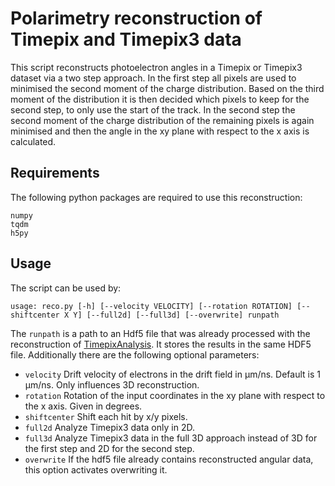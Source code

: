 # Polarimetry reconstruction of Timepix and Timepix3 data
This script reconstructs photoelectron angles in a Timepix or
Timepix3 dataset via a two step approach. In the first step all
pixels are used to minimised the second moment of the charge
distribution. Based on the third moment of the distribution it
is then decided which pixels to keep for the second step, to
only use the start of the track. In the second step the second
moment of the charge distribution of the remaining pixels is again
minimised and then the angle in the xy plane with respect to the
x axis is calculated.

## Requirements
The following python packages are required to use this reconstruction:
```
numpy
tqdm
h5py
```

## Usage
The script can be used by:
```
usage: reco.py [-h] [--velocity VELOCITY] [--rotation ROTATION] [--shiftcenter X Y] [--full2d] [--full3d] [--overwrite] runpath
```
The `runpath` is a path to an Hdf5 file that was already processed with the
reconstruction of [TimepixAnalysis](https://github.com/Vindaar/TimepixAnalysis).
It stores the results in the same HDF5 file.
Additionally there are the following optional parameters:
- `velocity` Drift velocity of electrons in the drift field in µm/ns. Default is 1 µm/ns. Only influences 3D reconstruction.
- `rotation` Rotation of the input coordinates in the xy plane with respect to the x axis. Given in degrees.
- `shiftcenter` Shift each hit by x/y pixels.
- `full2d` Analyze Timepix3 data only in 2D.
- `full3d` Analyze Timepix3 data in the full 3D approach instead of 3D for the first step and 2D for the second step.
- `overwrite` If the hdf5 file already contains reconstructed angular data, this option activates overwriting it.